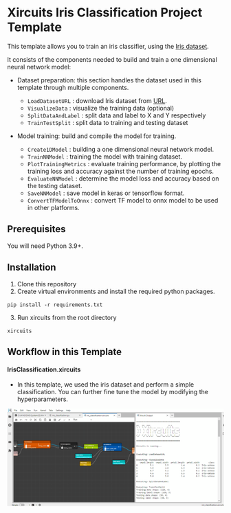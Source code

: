 # Xircuits Iris Classification Project Template

This template allows you to train an iris classifier, using the [Iris dataset](http://archive.ics.uci.edu/ml/machine-learning-databases/iris/iris.data).

It consists of the components needed to build and train a one dimensional neural network model:

- Dataset preparation: this section handles the dataset used in this template through multiple components.

  - `LoadDatasetURL` : download Iris dataset from [URL](http://archive.ics.uci.edu/ml/machine-learning-databases/iris/iris.data).
  - `VisualizeData` : visualize the training data (optional)
  - `SplitDataAndLabel` : split data and label to X and Y respectively
  - `TrainTestSplit` : split data to training and testing dataset

- Model training: build and compile the model for training.
  - `Create1DModel` : building a one dimensional neural network model.
  - `TrainNNModel` : training the model with training dataset.
  - `PlotTrainingMetrics` : evaluate training performance, by plotting the training loss and accuracy against the number of training epochs.
  - `EvaluateNNModel` : determine the model loss and accuracy based on the testing dataset.
  - `SaveNNModel` : save model in keras or tensorflow format.
  - `ConvertTFModelToOnnx` : convert TF model to onnx model to be used in other platforms.

## Prerequisites

You will need Python 3.9+.

## Installation

1. Clone this repository
2. Create virtual environments and install the required python packages.

```
pip install -r requirements.txt
```

3. Run xircuits from the root directory

```
xircuits
```

## Workflow in this Template

#### IrisClassification.xircuits

- In this template, we used the iris dataset and perform a simple classification. You can further fine tune the model by modifying the hyperparameters.

![Template](https://github.com/XpressAI/x-template-iris_classification/raw/main/images/iris_template.gif)
